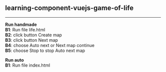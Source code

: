 ## learning-component-vuejs-game-of-life
***
**Run handmade**  
**B1**: Run file life.html  
**B2**: click button Create map  
**B3**: click button Next map  
**B4**: choose Auto next or Next map continue  
**B5**: choose Stop to stop Auto next map  
  
**Run auto**  
**B1**: Run file index.html
